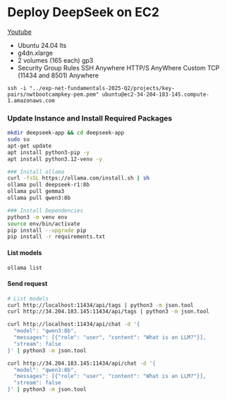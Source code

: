 # Deploy DeepSeek on EC2
[Youtube](https://www.youtube.com/watch?v=_jXeIxVUVnw)

- Ubuntu 24.04 lts
- g4dn.xlarge
- 2 volumes (165 each) gp3
- Security Group Rules
    SSH Anywhere
    HTTP/S AnyWhere
    Custom TCP (11434 and 8501) Anywhere

```ssh
ssh -i "../exp-net-fundamentals-2025-Q2/projects/key-pairs/nwtbootcampkey-pem.pem" ubuntu@ec2-34-204-183-145.compute-1.amazonaws.com
```

### Update Instance and Install Required Packages

```sh
mkdir deepseek-app && cd deepseek-app
sudo su
apt-get update
apt install python3-pip -y
apt install python3.12-venv -y

### Install ollama
curl -fsSL https://ollama.com/install.sh | sh
ollama pull deepseek-r1:8b
ollama pull gemma3
ollama pull qwen3:8b

### Install Dependencies
python3 -m venv env
source env/bin/activate
pip install --upgrade pip
pip install -r requirements.txt
```

#### List models

```sh
ollama list
```

#### Send request


```sh
# List models
curl http://localhost:11434/api/tags | python3 -m json.tool
curl http://34.204.183.145:11434/api/tags | python3 -m json.tool
```


```sh
curl http://localhost:11434/api/chat -d '{
  "model": "qwen3:8b",
  "messages": [{"role": "user", "content": "What is an LLM?"}],
  "stream": false
}' | python3 -m json.tool
```

```sh
curl http://34.204.183.145:11434/api/chat -d '{
  "model": "qwen3:8b",
  "messages": [{"role": "user", "content": "What is an LLM?"}],
  "stream": false
}' | python3 -m json.tool
```
